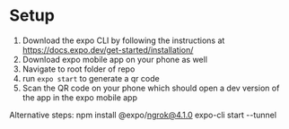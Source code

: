 # Setup

1. Download the expo CLI by following the instructions at https://docs.expo.dev/get-started/installation/
2. Download expo mobile app on your phone as well
3. Navigate to root folder of repo
4. run `expo start` to generate a qr code
5. Scan the QR code on your phone which should open a dev version of the app in the expo mobile app


Alternative steps:
npm install @expo/ngrok@4.1.0
expo-cli start --tunnel  

